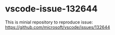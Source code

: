 # vscode-issue-132644

This is minial repository to reproduce issue:
https://github.com/microsoft/vscode/issues/132644
